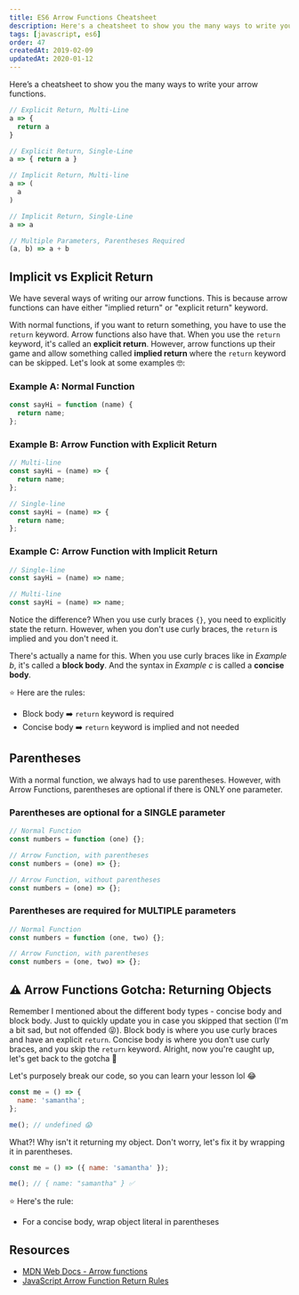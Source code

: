 ```yaml
---
title: ES6 Arrow Functions Cheatsheet
description: Here's a cheatsheet to show you the many ways to write your arrow functions.
tags: [javascript, es6]
order: 47
createdAt: 2019-02-09
updatedAt: 2020-01-12
---
```


Here’s a cheatsheet to show you the many ways to write your arrow functions.

```javascript
// Explicit Return, Multi-Line
a => {
  return a
}

// Explicit Return, Single-Line
a => { return a }

// Implicit Return, Multi-line
a => (
  a
)

// Implicit Return, Single-Line
a => a

// Multiple Parameters, Parentheses Required
(a, b) => a + b
```

## Implicit vs Explicit Return

We have several ways of writing our arrow functions. This is because arrow functions can have either "implied return" or "explicit return" keyword.

With normal functions, if you want to return something, you have to use the `return` keyword. Arrow functions also have that. When you use the `return` keyword, it's called an **explicit return**. However, arrow functions up their game and allow something called **implied return** where the `return` keyword can be skipped. Let's look at some examples 🤓:

### Example A: Normal Function

```javascript
const sayHi = function (name) {
  return name;
};
```

### Example B: Arrow Function with Explicit Return

```javascript
// Multi-line
const sayHi = (name) => {
  return name;
};

// Single-line
const sayHi = (name) => {
  return name;
};
```

### Example C: Arrow Function with Implicit Return

```javascript
// Single-line
const sayHi = (name) => name;

// Multi-line
const sayHi = (name) => name;
```

Notice the difference? When you use curly braces `{}`, you need to explicitly state the return. However, when you don't use curly braces, the `return` is implied and you don't need it.

There's actually a name for this. When you use curly braces like in _Example b_, it's called a **block body**. And the syntax in _Example c_ is called a **concise body**.

⭐️ Here are the rules:

- Block body ➡️ `return` keyword is required
- Concise body ➡️ `return` keyword is implied and not needed

## Parentheses

With a normal function, we always had to use parentheses. However, with Arrow Functions, parentheses are optional if there is ONLY one parameter.

### Parentheses are optional for a SINGLE parameter

```javascript
// Normal Function
const numbers = function (one) {};

// Arrow Function, with parentheses
const numbers = (one) => {};

// Arrow Function, without parentheses
const numbers = (one) => {};
```

### Parentheses are required for MULTIPLE parameters

```javascript
// Normal Function
const numbers = function (one, two) {};

// Arrow Function, with parentheses
const numbers = (one, two) => {};
```

## ⚠️ Arrow Functions Gotcha: Returning Objects

Remember I mentioned about the different body types - concise body and block body. Just to quickly update you in case you skipped that section (I'm a bit sad, but not offended 😝). Block body is where you use curly braces and have an explicit `return`. Concise body is where you don't use curly braces, and you skip the `return` keyword. Alright, now you're caught up, let's get back to the gotcha 🤯

Let's purposely break our code, so you can learn your lesson lol 😂

```javascript
const me = () => {
  name: 'samantha';
};

me(); // undefined 😱
```

What?! Why isn't it returning my object. Don't worry, let's fix it by wrapping it in parentheses.

```javascript
const me = () => ({ name: 'samantha' });

me(); // { name: "samantha" } ✅
```

⭐️ Here's the rule:

- For a concise body, wrap object literal in parentheses

## Resources

- [MDN Web Docs - Arrow functions](https://developer.mozilla.org/en-US/docs/Web/JavaScript/Reference/Functions/Arrow_functions)
- [JavaScript Arrow Function Return Rules](https://jaketrent.com/post/javascript-arrow-function-return-rules/)

